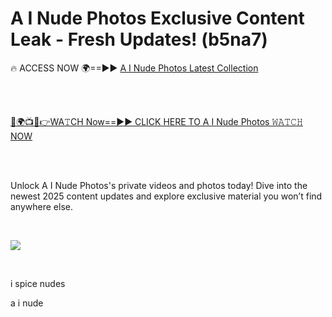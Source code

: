 # A I Nude Photos Exclusive Content Leak - Fresh Updates! (b5na7)



🔥 ACCESS NOW 🌍==►► <a href="https://tinyurl.com/2mz8nhtm" rel="nofollow">A I Nude Photos Latest Collection</a>

<br><br>

[🔴🌍📺📱👉WA𝚃CH Now==►► CLICK HERE TO A I Nude Photos 𝚆𝙰𝚃𝙲𝙷 NOW](https://tinyurl.com/2mz8nhtm)

<br><br>

Unlock A I Nude Photos's private videos and photos today! Dive into the newest 2025 content updates and explore exclusive material you won’t find anywhere else.

<br>

<a href="https://tinyurl.com/2mz8nhtm" rel="nofollow" data-target="animated-image.originalLink"><img src="https://camo.githubusercontent.com/8a4f000d20f83aca3bf7ec5f350d767afa0574a8a352519fd8cfa583a6f93a33/68747470733a2f2f692e696d6775722e636f6d2f644a486b345a712e676966" data-canonical-src="https://i.imgur.com/dJHk4Zq.gif" style="max-width: 100%; display: inline-block;" data-target="animated-image.originalImage"></a>

<br>

i spice nudes<br>

a i nude
